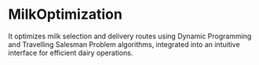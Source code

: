 # MilkOptimization
It  optimizes milk selection and delivery routes using Dynamic Programming and Travelling Salesman Problem algorithms, integrated into an intuitive interface for efficient dairy operations.
